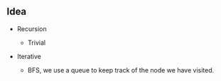 ## Idea

* Recursion
	* 	Trivial


* Iterative
	* BFS, we use a queue to keep track of the node we have visited.
